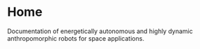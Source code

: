 # Home

Documentation of energetically autonomous and highly dynamic anthropomorphic robots for space applications.
